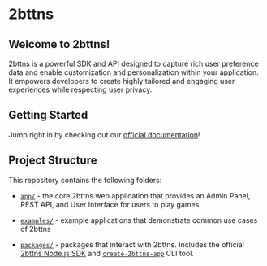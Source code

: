 # 2bttns

## Welcome to 2bttns!

2bttns is a powerful SDK and API designed to capture rich user preference data and enable customization and personalization within your application. It empowers developers to create highly tailored and engaging user experiences while respecting user privacy.

## Getting Started

Jump right in by checking out our [official documentation](https://docs.2bttns.com/docs/intro)!

## Project Structure

This repository contains the following folders:

- [`app/`](https://github.com/2bttns/2bttns/tree/alpha-setup/app) - the core 2bttns web application that provides an Admin Panel, REST API, and User Interface for users to play games.

- [`examples/`](https://github.com/2bttns/2bttns/tree/alpha-setup/examples/2bttns-example-app-next) - example applications that demonstrate common use cases of 2bttns

- [`packages/`](https://github.com/2bttns/2bttns/tree/alpha-setup/packages) - packages that interact with 2bttns. Includes the official [2bttns Node.js SDK](https://github.com/2bttns/2bttns/tree/alpha-setup/packages/2bttns-sdk) and [`create-2bttns-app`](https://github.com/2bttns/2bttns/tree/alpha-setup/packages/create-2bttns-app) CLI tool.
